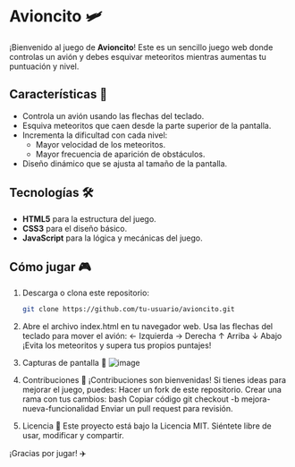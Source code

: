 # Avioncito 🛩️

¡Bienvenido al juego de **Avioncito**! Este es un sencillo juego web donde controlas un avión y debes esquivar meteoritos mientras aumentas tu puntuación y nivel.

## Características 🚀

- Controla un avión usando las flechas del teclado.
- Esquiva meteoritos que caen desde la parte superior de la pantalla.
- Incrementa la dificultad con cada nivel:
  - Mayor velocidad de los meteoritos.
  - Mayor frecuencia de aparición de obstáculos.
- Diseño dinámico que se ajusta al tamaño de la pantalla.

## Tecnologías 🛠️

- **HTML5** para la estructura del juego.
- **CSS3** para el diseño básico.
- **JavaScript** para la lógica y mecánicas del juego.

## Cómo jugar 🎮

1. Descarga o clona este repositorio:
   ```bash
   git clone https://github.com/tu-usuario/avioncito.git

2. Abre el archivo index.html en tu navegador web.
  Usa las flechas del teclado para mover el avión:
  ← Izquierda
  → Derecha
  ↑ Arriba
  ↓ Abajo
¡Evita los meteoritos y supera tus propios puntajes!
4. Capturas de pantalla 🌟
![image](https://github.com/user-attachments/assets/5cd354d3-bffa-4bc7-8fb8-c517780b3c4e)

5. Contribuciones 🤝
¡Contribuciones son bienvenidas! Si tienes ideas para mejorar el juego, puedes:
  Hacer un fork de este repositorio.
  Crear una rama con tus cambios:
  bash
  Copiar código
  git checkout -b mejora-nueva-funcionalidad
  Enviar un pull request para revisión.
6. Licencia 📄
Este proyecto está bajo la Licencia MIT. Siéntete libre de usar, modificar y compartir.

¡Gracias por jugar! ✈️
